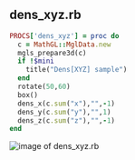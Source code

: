 
## dens_xyz.rb

```ruby
PROCS['dens_xyz'] = proc do
  c = MathGL::MglData.new
  mgls_prepare3d(c)
  if !$mini
    title("Dens[XYZ] sample")
  end
  rotate(50,60)
  box()
  dens_x(c.sum("x"),"",-1)
  dens_y(c.sum("y"),"",1)
  dens_z(c.sum("z"),"",-1)
end


```
![image of dens_xyz.rb](https://raw.github.com/masa16/ruby-mathgl-sample/master/samples/dens_xyz/dens_xyz.png)
